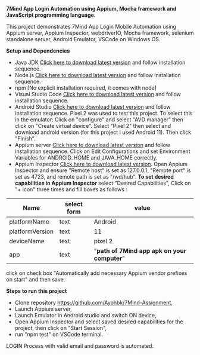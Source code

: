 **7Mind App Login Automation using Appium, Mocha framework and JavaScript programming language.**

This project demonstrates 7Mind App Login Mobile Automation using Appium server, Appium Inspector, webdriverIO, Mocha framework, selenium standalone server, Android Emulator, VSCode on Windows OS.

**Setup and Dependencies**

- Java JDK [Click here to download latest version](https://www.oracle.com/java/technologies/downloads/) and follow installation sequence.
- Node.js [Click here to download latest version](https://nodejs.org/en/download/) and follow installation sequence.
- npm [No explicit installation required, it comes with node]
- Visual Studio Code [Click here to download latest version](https://code.visualstudio.com/download) and follow installation sequence.
- Android Studio [Click here to download latest version](https://developer.android.com/studio/install) and follow installation sequence. Pixel 2 was used to test this project. To select this in the emulator: Click on "configure" and select "AVD manager" then click on "Create virtual device". Select "Pixel 2" then select and download android version (for this project I used Android 11). Then click "Finish".
- Appium server [Click here to download latest version](http://appium.io/) and follow installation sequence. Click on Edit Configurations and set Environment Variables for ANDROID_HOME and JAVA_HOME correctly.
- Appium Inspector [Click here to download latest version](https://github.com/appium/appium-inspector). Open Appium Inspector and ensure "Remote host" is set as 127.0.0.1, "Remote port" is set as 4723, and remote path is set as "/wd/hub". **To set desired capabilities in Appium Inspector** select "Desired Capabilities", Click on "+ icon" three times and fill boxes as follows :

| Name            | select form | value                                        |
| --------------- | ----------- | -------------------------------------------- |
| platformName    | text        | Android                                      |
| platformVersion | text        | 11                                           |
| deviceName      | text        | pixel 2                                      |
| app             | text        | "**path of 7Mind app apk on your computer**" |

click on check box "Automatically add necessary Appium vendor prefixes on start" and then save.

**Steps to run this project**

- Clone repository https://github.com/Ayohbk/7Mind-Assignment,
- Launch Appium server,
- Launch Emulator in Android studio and switch ON device,
- Open Appium Inspector and select saved desired capabilities for the project, then click on "Start Session",
- run "npm test" on VSCode terminal.

LOGIN Process with valid email and password is automated.
